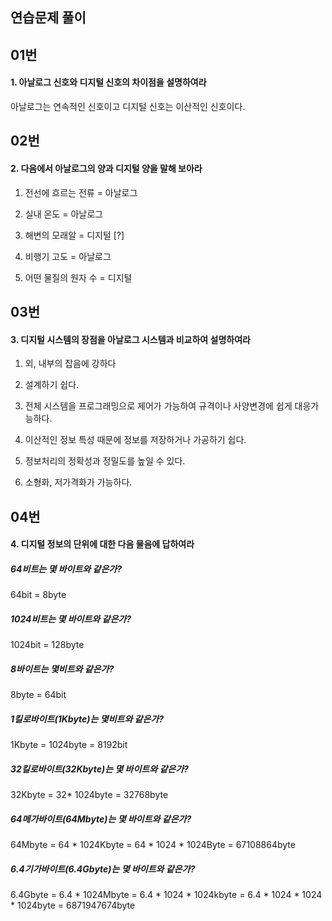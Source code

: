 ## 연습문제 풀이

## 01번
#### 1. 아날로그 신호와 디지털 신호의 차이점을 설명하여라

아날로그는 연속적인 신호이고 디지털 신호는 이산적인 신호이다.

## 02번
#### 2. 다음에서 아날로그의 양과 디지털 양을 말해 보아라

1. 전선에 흐르는 전류  = 아날로그

2. 실내 온도          = 아날로그

3. 해변의 모래알      = 디지털 [?]

4. 비행기 고도        = 아날로그

5. 어떤 물질의 원자 수 = 디지털

## 03번
#### 3. 디지털 시스템의 장점을 아날로그 시스템과 비교하여 설명하여라

1. 외, 내부의 잡음에 강하다

2. 설계하기 쉽다.

3. 전체 시스템을 프로그래밍으로 제어가 가능하여 규격이나 사양변경에 쉽게 대응가능하다.

4. 이산적인 정보 특성 때문에 정보를 저장하거나 가공하기 쉽다.

5. 정보처리의 정확성과 정밀도를 높일 수 있다.

6. 소형화, 저가격화가 가능하다.

## 04번
#### 4. 디지털 정보의 단위에 대한 다음 물음에 답하여라

##### 64비트는 몇 바이트와 같은가?
64bit = 8byte

##### 1024비트는 몇 바이트와 같은가?
1024bit = 128byte

##### 8바이트는 몇비트와 같은가?
8byte = 64bit

##### 1킬로바이트(1Kbyte)는 몇비트와 같은가?
1Kbyte = 1024byte = 8192bit

##### 32킬로바이트(32Kbyte)는 몇 바이트와 같은가?
32Kbyte = 32* 1024byte = 32768byte

##### 64메가바이트(64Mbyte)는 몇 바이트와 같은가?
64Mbyte = 64 * 1024Kbyte = 64 * 1024 * 1024Byte = 67108864byte

##### 6.4기가바이트(6.4Gbyte)는 몇 바이트와 같은가?
6.4Gbyte = 6.4 * 1024Mbyte = 6.4 * 1024 * 1024kbyte = 6.4 * 1024 * 1024 * 1024byte = 6871947674byte


